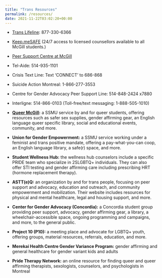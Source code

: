 ```yaml
---
title: "Trans Resources"
permalink: /resources/
date: 2021-11-22T03:02:20+00:00
---
```





* [Trans Lifeline](https://translifeline.org/): 877-330-6366
* [Keep.meSAFE](https://ssmu.ca/blog/2020/03/mental-health-resource-available-keep-mesafe/) (24/7 access to licensed counsellors available to all McGill students.)
* [Peer Support Centre at McGill](https://psc.ssmu.ca/)
* Tel-Aide: 514-935-1101
* Crisis Text Line: Text ‘CONNECT’ to 686-868
* Suicide Action Montreal: 1-866-277-3553
* Centre for Gender Advocacy Peer Support Line: 514-848-2424 x7880
* Interligne: 514-866-0103 (Toll-free/text messaging: 1-888-505-1010)




* **[Queer McGill](https://www.queermcgill.org/ "QM"):** a SSMU service by and for queer students, offering resources such as safer sex supplies,
gender affirming gear, an English language queer specific library, social and educational events, community,
and more.

* **Union for Gender Empowerment:** a SSMU service working under a feminist and trans positive mandate,
offering a pay-what-you-can coop, an English language library, a safe(r) space, and more.

* **Student Wellness Hub:** the wellness hub counselors include a specific PRIDE team who specialize in
2SLGBTQ+ individuals. They can also offer STI testing and gender affirming care including prescribing HRT
(hormone replacement therapy).


* **ASTT(e)Q:** an organization by and for trans people, focusing on peer support and advocacy, education and
outreach, and community empowerment and mobilization. Their website includes resources for physical
and mental healthcare, legal and housing support, and more.

* **Center for Gender Advocacy (Concordia):** a Concordia student group providing peer support, advocacy,
gender affirming gear, a library, a wheelchair-accessible space, ongoing programming and campaigns, and
more, to the general public.

* **Project 10 (P10):** a meeting place and advocate for LGBTQ+ youth, offering groups, material resources,
referrals, education, and more.

* **Merekai Health Centre Gender Variance Program:** gender affirming and general healthcare for gender
variant kids and adults

* **Pride Therapy Network:** an online resource for finding queer and queer affirming therapists, sexologists,
counselors, and psychologists in Montreal